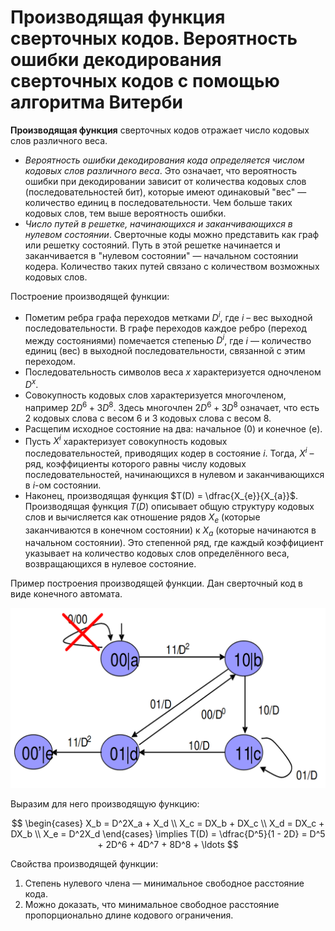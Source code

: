 # Производящая функция сверточных кодов. Вероятность ошибки декодирования сверточных кодов с помощью алгоритма Витерби

**Производящая функция** сверточных кодов отражает число кодовых слов различного веса.

* *Вероятность ошибки декодирования кода определяется числом кодовых слов различного веса*. Это означает, что вероятность ошибки при декодировании зависит от количества кодовых слов (последовательностей бит), которые имеют одинаковый "вес" — количество единиц в последовательности. Чем больше таких кодовых слов, тем выше вероятность ошибки.
* *Число путей в решетке, начинающихся и заканчивающихся в нулевом состоянии*. Сверточные коды можно представить как граф или решетку состояний. Путь в этой решетке начинается и заканчивается в "нулевом состоянии" — начальном состоянии кодера. Количество таких путей связано с количеством возможных кодовых слов.

Построение производящей функции:

* Пометим ребра графа переходов метками $D^i$, где $i$ – вес выходной последовательности. В графе переходов каждое ребро (переход между состояниями) помечается степенью $D^i$, где $i$ — количество единиц (вес) в выходной последовательности, связанной с этим переходом.
* Последовательность символов веса $x$ характеризуется одночленом $D^x$.
* Совокупность кодовых слов характеризуется многочленом, например $2D^6 + 3D^8$. Здесь многочлен $2D^6 + 3D^8$ означает, что есть $2$ кодовых слова с весом $6$ и $3$ кодовых слова с весом $8$.
* Расщепим исходное состояние на два: начальное (0) и конечное (e).
* Пусть $X^i$ характеризует совокупность кодовых последовательностей, приводящих кодер в состояние $i$. Тогда, $X^i$​ – ряд, коэффициенты которого равны числу кодовых последовательностей, начинающихся в нулевом и заканчивающихся в $i$-ом состоянии.
* Наконец, производящая функция $T(D) = \dfrac{X_{e}}{X_{a}}$. Производящая функция $T(D)$ описывает общую структуру кодовых слов и вычисляется как отношение рядов $X_e$​ (которые заканчиваются в конечном состоянии) к $X_a$ (которые начинаются в начальном состоянии). Это степенной ряд, где каждый коэффициент указывает на количество кодовых слов определённого веса, возвращающихся в нулевое состояние.

Пример построения производящей функции. Дан сверточный код в виде конечного автомата.

![Пример сверточного кода](../assets/11_1.png)

Выразим для него производящую функцию:

$$
  \begin{cases}
    X_b = D^2X_a + X_d \\
    X_c = DX_b + DX_c \\
    X_d = DX_c + DX_b \\
    X_e = D^2X_d
  \end{cases} \implies T(D) = \dfrac{D^5}{1 - 2D} = D^5 + 2D^6 + 4D^7 + 8D^8 + \ldots
$$

Свойства производящей функции:

1. Степень нулевого члена — минимальное свободное расстояние кода.
2. Можно доказать, что минимальное свободное расстояние пропорционально длине кодового ограничения.
